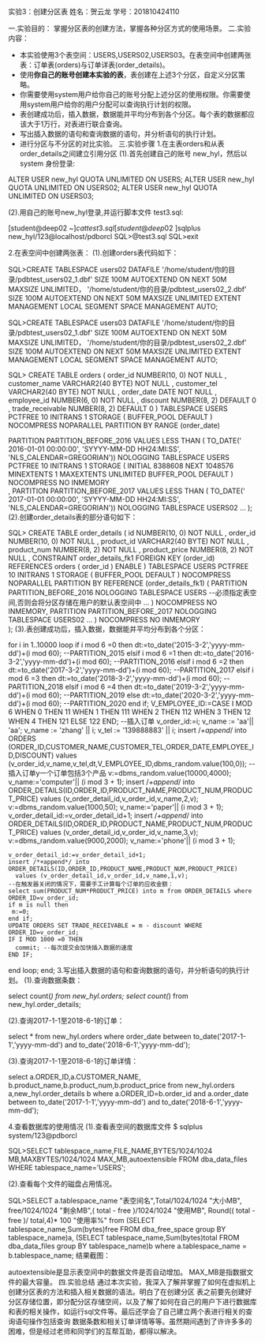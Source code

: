 实验3：创建分区表
姓名：贺云龙 学号：201810424110

一.实验目的：
 掌握分区表的创建方法，掌握各种分区方式的使用场景。
二.实验内容：
 - 本实验使用3个表空间：USERS,USERS02,USERS03。在表空间中创建两张表：订单表(orders)与订单详表(order_details)。
 - 使用**你自己的账号创建本实验的表**，表创建在上述3个分区，自定义分区策略。
 - 你需要使用system用户给你自己的账号分配上述分区的使用权限。你需要使用system用户给你的用户分配可以查询执行计划的权限。
 - 表创建成功后，插入数据，数据能并平均分布到各个分区。每个表的数据都应该大于1万行，对表进行联合查询。
 - 写出插入数据的语句和查询数据的语句，并分析语句的执行计划。
 - 进行分区与不分区的对比实验。
三.实验步骤
1.在主表orders和从表order_details之间建立引用分区
(1).首先创建自己的账号 new_hyl，然后以 system 身份登录:

ALTER USER new_hyl QUOTA UNLIMITED ON USERS;
ALTER USER new_hyl QUOTA UNLIMITED ON USERS02;
ALTER USER new_hyl QUOTA UNLIMITED ON USERS03;


(2).用自己的账号new_hyl登录,并运行脚本文件 test3.sql:

[student@deep02 ~]$cat test3.sql
[student@deep02 ~]$sqlplus new_hyl/123@localhost/pdborcl
SQL>@test3.sql
SQL>exit



2.在表空间中创建两张表：
(1).创建orders表代码如下：

SQL>CREATE TABLESPACE users02 DATAFILE
  '/home/student/你的目录/pdbtest_users02_1.dbf'
    SIZE 100M AUTOEXTEND ON NEXT 50M MAXSIZE UNLIMITED，
  '/home/student/你的目录/pdbtest_users02_2.dbf' 
    SIZE 100M AUTOEXTEND ON NEXT 50M MAXSIZE UNLIMITED
  EXTENT MANAGEMENT LOCAL SEGMENT SPACE MANAGEMENT AUTO;
  
  SQL>CREATE TABLESPACE users03 DATAFILE
  '/home/student/你的目录/pdbtest_users02_1.dbf'
    SIZE 100M AUTOEXTEND ON NEXT 50M MAXSIZE UNLIMITED，
  '/home/student/你的目录/pdbtest_users02_2.dbf'
    SIZE 100M AUTOEXTEND ON NEXT 50M MAXSIZE UNLIMITED
  EXTENT MANAGEMENT LOCAL SEGMENT SPACE MANAGEMENT AUTO;
  
  SQL> CREATE TABLE orders
  (
   order_id NUMBER(10, 0) NOT NULL
   , customer_name VARCHAR2(40 BYTE) NOT NULL
   , customer_tel VARCHAR2(40 BYTE) NOT NULL
   , order_date DATE NOT NULL
   , employee_id NUMBER(6, 0) NOT NULL
   , discount NUMBER(8, 2) DEFAULT 0
   , trade_receivable NUMBER(8, 2) DEFAULT 0
  )
  TABLESPACE USERS
  PCTFREE 10 INITRANS 1
  STORAGE (   BUFFER_POOL DEFAULT )
  NOCOMPRESS NOPARALLEL
  PARTITION BY RANGE (order_date)
  
   PARTITION PARTITION_BEFORE_2016 VALUES LESS THAN (
   TO_DATE(' 2016-01-01 00:00:00', 'SYYYY-MM-DD HH24:MI:SS',
   'NLS_CALENDAR=GREGORIAN'))
   NOLOGGING
   TABLESPACE USERS
   PCTFREE 10
   INITRANS 1
   STORAGE
  (
   INITIAL 8388608
   NEXT 1048576
   MINEXTENTS 1
   MAXEXTENTS UNLIMITED
   BUFFER_POOL DEFAULT
  )
  NOCOMPRESS NO INMEMORY  
  , PARTITION PARTITION_BEFORE_2017 VALUES LESS THAN (
  TO_DATE(' 2017-01-01 00:00:00', 'SYYYY-MM-DD HH24:MI:SS',
  'NLS_CALENDAR=GREGORIAN'))
  NOLOGGING
  TABLESPACE USERS02
  ...
  );
(2).创建order_details表的部分语句如下：

SQL> CREATE TABLE order_details 
 (
 id NUMBER(10, 0) NOT NULL 
 , order_id NUMBER(10, 0) NOT NULL
 , product_id VARCHAR2(40 BYTE) NOT NULL 
 , product_num NUMBER(8, 2) NOT NULL 
 , product_price NUMBER(8, 2) NOT NULL 
 , CONSTRAINT order_details_fk1 FOREIGN KEY  (order_id)
 REFERENCES orders  (  order_id   )
 ENABLE 
 ) 
 TABLESPACE USERS 
 PCTFREE 10 INITRANS 1 
 STORAGE (   BUFFER_POOL DEFAULT ) 
 NOCOMPRESS NOPARALLEL
 PARTITION BY REFERENCE (order_details_fk1)
 (
 PARTITION PARTITION_BEFORE_2016 
 NOLOGGING 
 TABLESPACE USERS --必须指定表空间,否则会将分区存储在用户的默认表空间中
 ...
 ) 
 NOCOMPRESS NO INMEMORY, 
 PARTITION PARTITION_BEFORE_2017 
 NOLOGGING 
 TABLESPACE USERS02
 ...
 ) 
 NOCOMPRESS NO INMEMORY  
 );
(3).表创建成功后，插入数据，数据能并平均分布到各个分区：

for i in 1..10000
  loop
    if i mod 6 =0 then
      dt:=to_date('2015-3-2','yyyy-mm-dd')+(i mod 60); --PARTITION_2015
    elsif i mod 6 =1 then
      dt:=to_date('2016-3-2','yyyy-mm-dd')+(i mod 60); --PARTITION_2016
    elsif i mod 6 =2 then
      dt:=to_date('2017-3-2','yyyy-mm-dd')+(i mod 60); --PARTITION_2017
    elsif i mod 6 =3 then
      dt:=to_date('2018-3-2','yyyy-mm-dd')+(i mod 60); --PARTITION_2018
    elsif i mod 6 =4 then
      dt:=to_date('2019-3-2','yyyy-mm-dd')+(i mod 60); --PARTITION_2019
    else
      dt:=to_date('2020-3-2','yyyy-mm-dd')+(i mod 60); --PARTITION_2020
    end if;
    V_EMPLOYEE_ID:=CASE I MOD 6 WHEN 0 THEN 11 WHEN 1 THEN 111 WHEN 2 THEN 112
                                WHEN 3 THEN 12 WHEN 4 THEN 121 ELSE 122 END;
    --插入订单
    v_order_id:=i;
    v_name := 'aa'|| 'aa';
    v_name := 'zhang' || i;
    v_tel := '139888883' || i;
    insert /*+append*/ into ORDERS (ORDER_ID,CUSTOMER_NAME,CUSTOMER_TEL,ORDER_DATE,EMPLOYEE_ID,DISCOUNT)
      values (v_order_id,v_name,v_tel,dt,V_EMPLOYEE_ID,dbms_random.value(100,0));
    --插入订单y一个订单包括3个产品
    v:=dbms_random.value(10000,4000);
    v_name:='computer'|| (i mod 3 + 1);
    insert /*+append*/ into ORDER_DETAILS(ID,ORDER_ID,PRODUCT_NAME,PRODUCT_NUM,PRODUCT_PRICE)
      values (v_order_detail_id,v_order_id,v_name,2,v);
    v:=dbms_random.value(1000,50);
    v_name:='paper'|| (i mod 3 + 1);
    v_order_detail_id:=v_order_detail_id+1;
    insert /*+append*/ into ORDER_DETAILS(ID,ORDER_ID,PRODUCT_NAME,PRODUCT_NUM,PRODUCT_PRICE)
      values (v_order_detail_id,v_order_id,v_name,3,v);
    v:=dbms_random.value(9000,2000);
    v_name:='phone'|| (i mod 3 + 1);

    v_order_detail_id:=v_order_detail_id+1;
    insert /*+append*/ into ORDER_DETAILS(ID,ORDER_ID,PRODUCT_NAME,PRODUCT_NUM,PRODUCT_PRICE)
      values (v_order_detail_id,v_order_id,v_name,1,v);
    --在触发器关闭的情况下，需要手工计算每个订单的应收金额：
    select sum(PRODUCT_NUM*PRODUCT_PRICE) into m from ORDER_DETAILS where ORDER_ID=v_order_id;
    if m is null then
     m:=0;
    end if;
    UPDATE ORDERS SET TRADE_RECEIVABLE = m - discount WHERE ORDER_ID=v_order_id;
    IF I MOD 1000 =0 THEN
      commit; --每次提交会加快插入数据的速度
    END IF;
  end loop;
end;
3.写出插入数据的语句和查询数据的语句，并分析语句的执行计划。
(1).查询数据条数：

select count(*) from new_hyl.orders;
select count(*) from new_hyl.order_details;

(2).查询2017-1-1至2018-6-1的订单：

select * from new_hyl.orders where order_date
between to_date('2017-1-1','yyyy-mm-dd') and to_date('2018-6-1','yyyy-mm-dd');

(3).查询2017-1-1至2018-6-1的订单详情：

select a.ORDER_ID,a.CUSTOMER_NAME,
b.product_name,b.product_num,b.product_price
from new_hyl.orders a,new_hyl.order_details b where
a.ORDER_ID=b.order_id and
a.order_date between to_date('2017-1-1','yyyy-mm-dd') and to_date('2018-6-1','yyyy-mm-dd');


4.查看数据库的使用情况
(1).查看表空间的数据库文件 $ sqlplus system/123@pdborcl

SQL>SELECT tablespace_name,FILE_NAME,BYTES/1024/1024 MB,MAXBYTES/1024/1024 MAX_MB,autoextensible FROM dba_data_files  WHERE  tablespace_name='USERS';


(2).查看每个文件的磁盘占用情况。

SQL>SELECT a.tablespace_name "表空间名",Total/1024/1024 "大小MB",
 free/1024/1024 "剩余MB",( total - free )/1024/1024 "使用MB",
 Round(( total - free )/ total,4)* 100 "使用率%"
 from (SELECT tablespace_name,Sum(bytes)free
        FROM   dba_free_space group  BY tablespace_name)a,
       (SELECT tablespace_name,Sum(bytes)total FROM dba_data_files
        group  BY tablespace_name)b
 where  a.tablespace_name = b.tablespace_name;
结果截图：

autoextensible是显示表空间中的数据文件是否自动增加。
MAX_MB是指数据文件的最大容量。
四.实验总结
   通过本次实验，我深入了解并掌握了如何在虚拟机上创建分区表的方法和插入相关数据的语法。明白了在创建分区 表之前要先创建好分区存储位置，即分配分区存储空间，以及了解了如何在自己的用户下进行数据库和表的相关操作，如运行sql文件等。最后还学会了自己建立两个表进行相关的查询语句操作包括查询 数据条数和相关订单详情等等。虽然期间遇到了许许多多的困难，但是经过老师和同学们的互帮互助，都得以解决。

